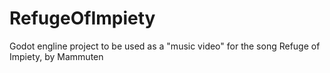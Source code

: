# RefugeOfImpiety

Godot engline project to be used as a "music video" for the song Refuge of Impiety, by Mammuten
